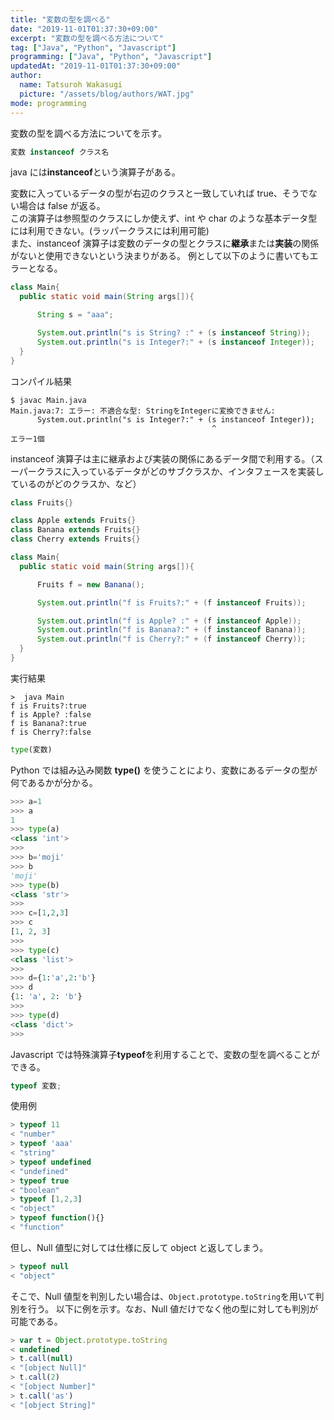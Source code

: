 ```yaml
---
title: "変数の型を調べる"
date: "2019-11-01T01:37:30+09:00"
excerpt: "変数の型を調べる方法について"
tag: ["Java", "Python", "Javascript"]
programming: ["Java", "Python", "Javascript"]
updatedAt: "2019-11-01T01:37:30+09:00"
author:
  name: Tatsuroh Wakasugi
  picture: "/assets/blog/authors/WAT.jpg"
mode: programming
---
```


変数の型を調べる方法についてを示す。

<div class="note_content_by_programming_language" id="note_content_Java">

```java
変数 instanceof クラス名
```

java には**instanceof**という演算子がある。

変数に入っているデータの型が右辺のクラスと一致していれば true、そうでない場合は false が返る。  
この演算子は参照型のクラスにしか使えず、int や char のような基本データ型には利用できない。(ラッパークラスには利用可能)  
また、instanceof 演算子は変数のデータの型とクラスに**継承**または**実装**の関係がないと使用できないという決まりがある。
例として以下のように書いてもエラーとなる。

```java
class Main{
  public static void main(String args[]){

      String s = "aaa";

      System.out.println("s is String? :" + (s instanceof String));
      System.out.println("s is Integer?:" + (s instanceof Integer));
  }
}
```

コンパイル結果

```
$ javac Main.java
Main.java:7: エラー: 不適合な型: StringをIntegerに変換できません:
      System.out.println("s is Integer?:" + (s instanceof Integer));
                                             ^
エラー1個
```

instanceof 演算子は主に継承および実装の関係にあるデータ間で利用する。（スーパークラスに入っているデータがどのサブクラスか、インタフェースを実装しているのがどのクラスか、など）

```java
class Fruits{}

class Apple extends Fruits{}
class Banana extends Fruits{}
class Cherry extends Fruits{}

class Main{
  public static void main(String args[]){

      Fruits f = new Banana();

      System.out.println("f is Fruits?:" + (f instanceof Fruits));

      System.out.println("f is Apple? :" + (f instanceof Apple));
      System.out.println("f is Banana?:" + (f instanceof Banana));
      System.out.println("f is Cherry?:" + (f instanceof Cherry));
  }
}
```

実行結果

```
>  java Main
f is Fruits?:true
f is Apple? :false
f is Banana?:true
f is Cherry?:false
```

</div>
<div class="note_content_by_programming_language" id="note_content_Python">

```python
type(変数)
```

Python では組み込み関数 **type()** を使うことにより、変数にあるデータの型が何であるかが分かる。

```python
>>> a=1
>>> a
1
>>> type(a)
<class 'int'>
>>>
>>> b='moji'
>>> b
'moji'
>>> type(b)
<class 'str'>
>>>
>>> c=[1,2,3]
>>> c
[1, 2, 3]
>>>
>>> type(c)
<class 'list'>
>>>
>>> d={1:'a',2:'b'}
>>> d
{1: 'a', 2: 'b'}
>>>
>>> type(d)
<class 'dict'>
>>>
```

</div>
<div class="note_content_by_programming_language" id="note_content_Javascript">

Javascript では特殊演算子**typeof**を利用することで、変数の型を調べることができる。

```javascript
typeof 変数;
```

使用例

```javascript
> typeof 11
< "number"
> typeof 'aaa'
< "string"
> typeof undefined
< "undefined"
> typeof true
< "boolean"
> typeof [1,2,3]
< "object"
> typeof function(){}
< "function"
```

但し、Null 値型に対しては仕様に反して object と返してしまう。

```javascript
> typeof null
< "object"
```

そこで、Null 値型を判別したい場合は、`Object.prototype.toString`を用いて判別を行う。
以下に例を示す。なお、Null 値だけでなく他の型に対しても判別が可能である。

```javascript
> var t = Object.prototype.toString
< undefined
> t.call(null)
< "[object Null]"
> t.call(2)
< "[object Number]"
> t.call('as')
< "[object String]"
```

</div>
